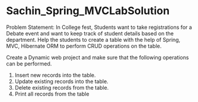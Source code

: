 # Sachin_Spring_MVCLabSolution

Problem Statement:
In College fest, Students want to take registrations for a Debate event and want to keep track of 
student details based on the department. Help the students to create a table with the help of 
Spring, MVC, Hibernate ORM to perform CRUD operations on the table.







Create a Dynamic web project and make sure that the following operations can be performed.
1. Insert new records into the table.
2. Update existing records into the table.
3. Delete existing records from the table.
4. Print all records from the table

